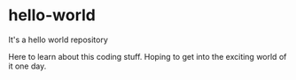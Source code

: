 # hello-world
It's a hello world repository

Here to learn about this coding stuff. Hoping to get into the exciting world of it one day. 
